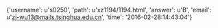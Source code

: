 {'username': u's0250', 'path': u'xz1194/1194.html', 'answer': u'B', 'email': u'zj-wu13@mails.tsinghua.edu.cn', 'time': '2016-02-28:14:43:04'}
